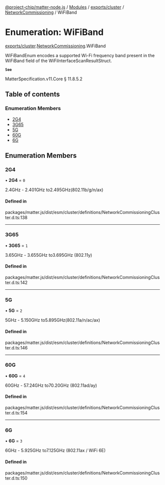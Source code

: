 [@project-chip/matter-node.js](../README.md) / [Modules](../modules.md) / [exports/cluster](../modules/exports_cluster.md) / [NetworkCommissioning](../modules/exports_cluster.NetworkCommissioning.md) / WiFiBand

# Enumeration: WiFiBand

[exports/cluster](../modules/exports_cluster.md).[NetworkCommissioning](../modules/exports_cluster.NetworkCommissioning.md).WiFiBand

WiFiBandEnum encodes a supported Wi-Fi frequency band present in the WiFiBand field of the
WiFiInterfaceScanResultStruct.

**`See`**

MatterSpecification.v11.Core § 11.8.5.2

## Table of contents

### Enumeration Members

- [2G4](exports_cluster.NetworkCommissioning.WiFiBand.md#2g4)
- [3G65](exports_cluster.NetworkCommissioning.WiFiBand.md#3g65)
- [5G](exports_cluster.NetworkCommissioning.WiFiBand.md#5g)
- [60G](exports_cluster.NetworkCommissioning.WiFiBand.md#60g)
- [6G](exports_cluster.NetworkCommissioning.WiFiBand.md#6g)

## Enumeration Members

### 2G4

• **2G4** = ``0``

2.4GHz - 2.401GHz to2.495GHz(802.11b/g/n/ax)

#### Defined in

packages/matter.js/dist/esm/cluster/definitions/NetworkCommissioningCluster.d.ts:138

___

### 3G65

• **3G65** = ``1``

3.65GHz - 3.655GHz to3.695GHz (802.11y)

#### Defined in

packages/matter.js/dist/esm/cluster/definitions/NetworkCommissioningCluster.d.ts:142

___

### 5G

• **5G** = ``2``

5GHz - 5.150GHz to5.895GHz(802.11a/n/ac/ax)

#### Defined in

packages/matter.js/dist/esm/cluster/definitions/NetworkCommissioningCluster.d.ts:146

___

### 60G

• **60G** = ``4``

60GHz - 57.24GHz to70.20GHz (802.11ad/ay)

#### Defined in

packages/matter.js/dist/esm/cluster/definitions/NetworkCommissioningCluster.d.ts:154

___

### 6G

• **6G** = ``3``

6GHz - 5.925GHz to7.125GHz (802.11ax / WiFi 6E)

#### Defined in

packages/matter.js/dist/esm/cluster/definitions/NetworkCommissioningCluster.d.ts:150
